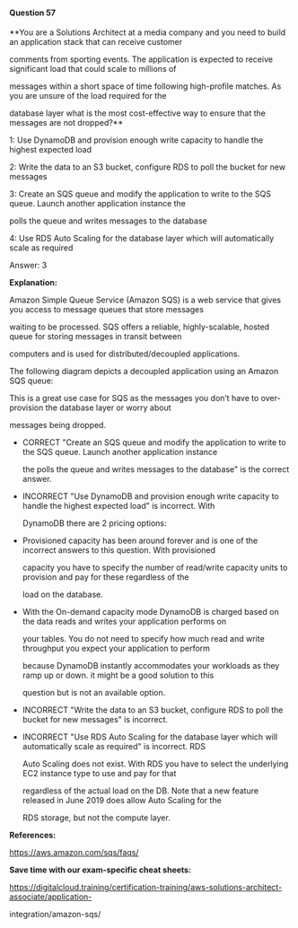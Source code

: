 #### Question  57


**You are a Solutions Architect at a media company and you need to build an application stack that can receive customer

comments from sporting events. The application is expected to receive significant load that could scale to millions of

messages within a short space of time following high-profile matches. As you are unsure of the load required for the

database layer what is the most cost-effective way to ensure that the messages are not dropped?**


1: Use DynamoDB and provision enough write capacity to handle the highest expected load


2: Write the data to an S3 bucket, configure RDS to poll the bucket for new messages


3: Create an SQS queue and modify the application to write to the SQS queue. Launch another application instance the

polls the queue and writes messages to the database


4: Use RDS Auto Scaling for the database layer which will automatically scale as required


Answer: 3


**Explanation:**


Amazon Simple Queue Service (Amazon SQS) is a web service that gives you access to message queues that store messages

waiting to be processed. SQS offers a reliable, highly-scalable, hosted queue for storing messages in transit between

computers and is used for distributed/decoupled applications.


The following diagram depicts a decoupled application using an Amazon SQS queue:


This is a great use case for SQS as the messages you don’t have to over-provision the database layer or worry about

messages being dropped.


- CORRECT "Create an SQS queue and modify the application to write to the SQS queue. Launch another application instance

  the polls the queue and writes messages to the database" is the correct answer.


- INCORRECT "Use DynamoDB and provision enough write capacity to handle the highest expected load" is incorrect. With

  DynamoDB there are 2 pricing options:


- Provisioned capacity has been around forever and is one of the incorrect answers to this question. With provisioned

  capacity you have to specify the number of read/write capacity units to provision and pay for these regardless of the

  load on the database.

- With the On-demand capacity mode DynamoDB is charged based on the data reads and writes your application performs on

  your tables. You do not need to specify how much read and write throughput you expect your application to perform

  because DynamoDB instantly accommodates your workloads as they ramp up or down. it might be a good solution to this

  question but is not an available option.


- INCORRECT "Write the data to an S3 bucket, configure RDS to poll the bucket for new messages" is incorrect.


- INCORRECT "Use RDS Auto Scaling for the database layer which will automatically scale as required" is incorrect. RDS

  Auto Scaling does not exist. With RDS you have to select the underlying EC2 instance type to use and pay for that

  regardless of the actual load on the DB. Note that a new feature released in June 2019 does allow Auto Scaling for the

  RDS storage, but not the compute layer.


**References:**


https://aws.amazon.com/sqs/faqs/


**Save time with our exam-specific cheat sheets:**


https://digitalcloud.training/certification-training/aws-solutions-architect-associate/application-

integration/amazon-sqs/

